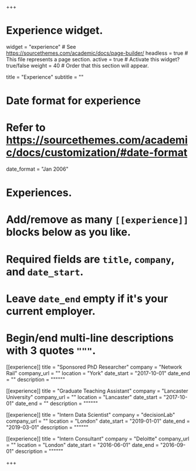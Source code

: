 +++
# Experience widget.
widget = "experience"  # See https://sourcethemes.com/academic/docs/page-builder/
headless = true  # This file represents a page section.
active = true  # Activate this widget? true/false
weight = 40  # Order that this section will appear.

title = "Experience"
subtitle = ""

# Date format for experience
#   Refer to https://sourcethemes.com/academic/docs/customization/#date-format
date_format = "Jan 2006"

# Experiences.
#   Add/remove as many `[[experience]]` blocks below as you like.
#   Required fields are `title`, `company`, and `date_start`.
#   Leave `date_end` empty if it's your current employer.
#   Begin/end multi-line descriptions with 3 quotes `"""`.
[[experience]]
  title = "Sponsored PhD Researcher"
  company = "Network Rail"
  company_url = ""
  location = "York"
  date_start = "2017-10-01"
  date_end = ""
  description = """"""

[[experience]]
  title = "Graduate Teaching Assistant"
  company = "Lancaster University"
  company_url = ""
  location = "Lancaster"
  date_start = "2017-10-01"
  date_end = ""
  description = """"""

[[experience]]
  title = "Intern Data Scientist"
  company = "decisionLab"
  company_url = ""
  location = "London"
  date_start = "2019-01-01"
  date_end = "2019-03-01"
  description = """"""

[[experience]]
  title = "Intern Consultant"
  company = "Deloitte"
  company_url = ""
  location = "London"
  date_start = "2016-06-01"
  date_end = "2016-09-01"
  description = """"""

+++
